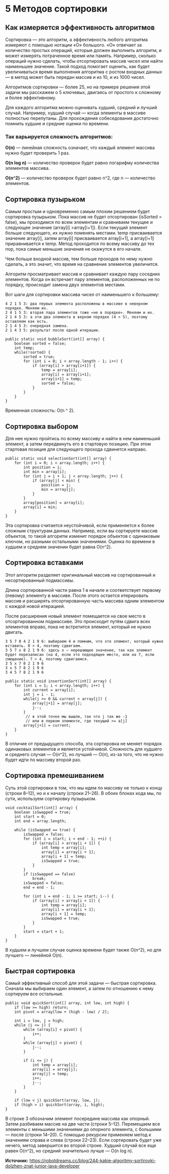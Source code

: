 # 5 Методов сортировки

## Как измеряется эффективность алгоритмов
Сортировка — это алгоритм, а эффективность любого алгоритма измеряют с помощью нотации «О» большого. «О» отвечает за количество простых операций, которые должен выполнить алгоритм, и может измерять потраченное время или память. Например, сколько операций нужно сделать, чтобы отсортировать массив чисел или найти наименьшее значение. Такой подход помогает оценить, как будет увеличиваться время выполнения алгоритма с ростом входных данных — в метод может быть передан массив и из 10, и из 1000 чисел.

Алгоритмов сортировки — более 25, но на примере решения этой задачи мы расскажем о 5 ключевых, двигаясь от простого к сложному и более эффективному.

Для каждого алгоритма можно оценивать худший, средний и лучший случай.
Например, худший случай — когда элементы в массиве полностью перепутаны. Для прохождения собеседования достаточно помнить худшие и средние оценки по времени.

### Так варьируется сложность алгоритмов:

**O(n)** — линейная сложность означает, что каждый элемент массива нужно будет проверить 1 раз.

**O(n log n)** — количество проверок будет равно логарифму количества элементов массива.

**O(n^2)** — количество проверок будет равно n^2, где n — количество элементов.

## Сортировка пузырьком
Самым простым и одновременно самым плохим решением будет сортировка пузырьком. Пока массив не будет отсортирован (isSorted = false), мы проходимся по всем элементам и сравниваем текущее и следующее значение (array[i] >array[i+1]). Если текущий элемент больше следующего, их нужно поменять местами. temp присваивается значение array[i], затем array[i] присваивается array[i+1], а array[i+1] приравнивается к temp. Метод проходится по всему массиву до тех пор, пока самые меньшие значения не окажутся в его начале.

Чем больше входной массив, тем больше проходов по нему нужно сделать, а это значит, что время на сравнение элементов увеличится.

Алгоритм просматривает массив и сравнивает каждую пару соседних элементов.
Когда он встречает пару элементов, расположенных не по порядку,
происходит замена двух элементов местами.

Вот шаги для сортировки массива чисел от наименьшего к большему:

```
4 2 1 5 3: два первых элемента расположены в массиве в неверном порядке. Меняем их.
2 4 1 5 3: вторая пара элементов тоже «не в порядке». Меняем и их.
2 1 4 5 3: а эти два элемента в верном порядке (4 < 5), поэтому оставляем как есть.
2 1 4 5 3: очередная замена.
2 1 4 3 5: результат после одной итерации.
```

```
public static void bubbleSort(int[] array) { 
    boolean sorted = false;
    int temp;
    while(!sorted) {
        sorted = true;
        for (int i = 0; i < array.length - 1; i++) {
            if (array[i] > array[i+1]) {
                temp = array[i];
                array[i] = array[i+1];
                array[i+1] = temp;
                sorted = false;
            }
        }
    }
}
```
Временная сложность:  O(n ^ 2).

## Сортировка выбором
Для нее нужно пройтись по всему массиву и найти в нем наименьший элемент, а затем передвинуть его в стартовую позицию. При этом стартовая позиция для следующего прохода сдвинется направо.
``` 
public static void selectionSort(int[] array) {
    for (int i = 0; i < array.length; i++) {
        int position = i;
        int min = array[i];
        for (int j = i + 1; j < array.length; j++) {
            if (array[j] < min) {
                position = j;
                min = array[j];
            }
        }
        array[position] = array[i];
        array[i] = min;
    }
}
```
Эта сортировка считается неустойчивой, если применяется к более сложным структурам данных. Например, если вы сортируете массив объектов, то такой алгоритм изменит порядок объектов с одинаковым ключом, но разными остальными значениями. Оценка по времени в худшем и среднем значении будет равна O(n^2).

## Сортировка вставками
Этот алгоритм разделяет оригинальный массив на сортированный и несортированный подмассивы.

Длина сортированной части равна 1 в начале и соответствует первому (левому) элементу в массиве. После этого остается итерировать массив и расширять отсортированную часть массива одним элементом с каждой новой итерацией.

После расширения новый элемент помещается на свое место в отсортированном подмассиве. Это происходит путём сдвига всех элементов вправо, пока не встретится элемент, который не нужно двигать.
```
3 5 7 8 4 2 1 9 6: выбираем 4 и помним, что это элемент, который нужно вставить. 8 > 4, поэтому сдвигаем.
3 5 7 x 8 2 1 9 6: здесь x – нерешающее значение, так как элемент будет перезаписан (на 4, если это подходящее место, или на 7, если смещение). 7 > 4, поэтому сдвигаемся.
3 5 x 7 8 2 1 9 6
3 x 5 7 8 2 1 9 6
3 4 5 7 8 2 1 9 6
```

```
public static void insertionSort(int[] array) {  
    for (int i = 1; i < array.length; i++) {
        int current = array[i];
        int j = i - 1;
        while(j >= 0 && current < array[j]) {
            array[j+1] = array[j];
            j--;
        }
         // в этой точке мы вышли, так что j так же -1 
         // или в первом элементе, где текущий >= a[j]
        array[j+1] = current;
    }
}
```
В отличие от предыдущего способа, эта сортировка не меняет порядок одинаковых элементов и является устойчивой. Сложность для худшего и среднего случая — O(n^2), но лучший — O(n), из-за того, что не нужно будет идти по массиву второй раз.

## Сортировка премешиванием
Суть этой сортировки в том, что мы идем по массиву не только к концу (строки 8–12), но и к началу (строки 21–26). В обоих блоках кода мы, по сути, используем сортировку пузырьком.
``` 
void cocktailSort(int[] array) {
    boolean isSwapped = true;
    int start = 0;
    int end = array.length;

    while (isSwapped == true) {
        isSwapped = false;
        for (int i = start; i < end - 1; ++i) {
            if (array[i] > array[i + 1]) {
                int temp = array[i];
                array[i] = array[i + 1];
                array[i + 1] = temp;
                isSwapped = true;
            }
        }
        if (isSwapped == false)
            break;
        isSwapped = false;
        end = end - 1;

        for (int i = end - 1; i >= start; i--) {
            if (array[i] > array[i + 1]) {
                int temp = array[i];
                array[i] = array[i + 1];
                array[i + 1] = temp;
                isSwapped = true;
            }
        }
        start = start + 1;
    }
}
```
В худшем и лучшем случае оценка времени будет также O(n^2), но для лучшего — линейной O(n).

## Быстрая сортировка
Самый эффективный способ для этой задачи — быстрая сортировка. Сначала мы выбираем один элемент, а затем по отношению к нему сортируем все остальные.

``` 
public void quickSort(int[] array, int low, int high) {
    if (low >= high) return;
    int pivot = array[low + (high - low) / 2];

    int i = low, j = high;
    while (i <= j) {
        while (array[i] < pivot) {
            i++;
        }
        while (array[j] > pivot) {
            j--;
        }

        if (i <= j) {
            int temp = array[i];
            array[i] = array[j];
            array[j] = temp;
            i++;
            j--;
        }
    }

    if (low < j) quickSort(array, low, j);
    if (high > i) quickSort(array, i, high);
}
```

В строке 3 обозначим элемент посередине массива как опорный. Затем разбиваем массив на две части (строки 5–12). Перемещаем все элементы с меньшими значениями до опорного элемента, с большими — после (строки 14–20). С помощью рекурсии применяем метод к значениям справа и слева (строки 22–23). Если сортировать будет уже нечего, метод завершится во второй строке. Худший случай все еще равен O(n^2), но средний значительно лучше — O(n log n).

**Источник:** https://robotdreams.cc/blog/244-kakie-algoritmy-sortirovki-dolzhen-znat-junior-java-developer
